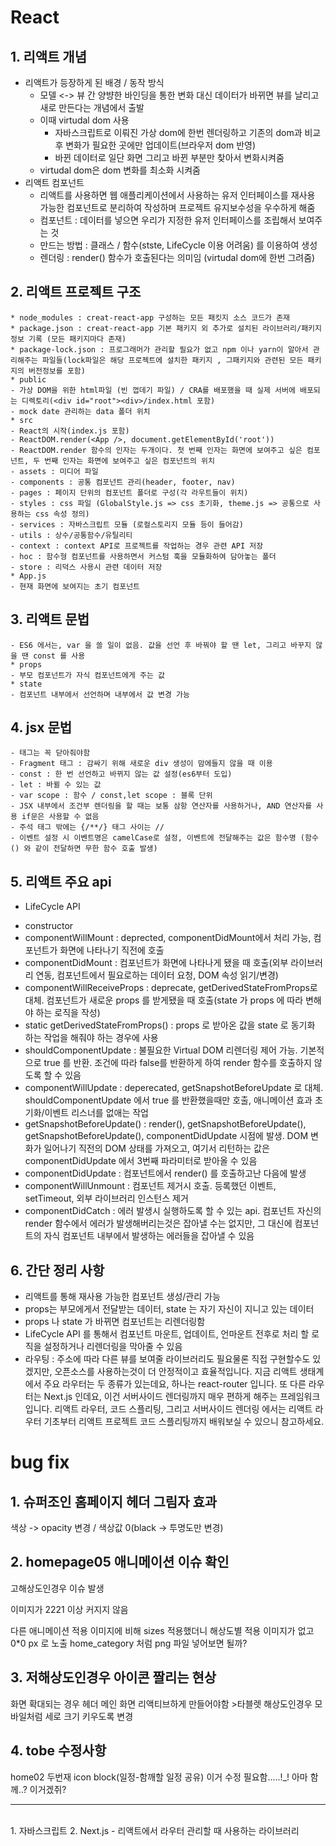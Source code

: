 # React       
## 1. 리액트 개념
* 리액트가 등장하게 된 배경 / 동작 방식
  - 모델 <-> 뷰 간 양뱡한 바인딩을 통한 변화 대신 데이터가 바뀌면 뷰를 날리고 새로 만든다는 개념에서 출발
  - 이때 virtudal dom 사용
    - 자바스크립트로 이뤄진 가상 dom에 한번 렌더링하고 기존의 dom과  비교 후 변화가 필요한 곳에만 업데이트(브라우저 dom 반영)
    - 바뀐 데이터로 일단 화면 그리고 바뀐 부분만 찾아서 변화시켜줌
  - virtudal dom은 dom 변화를 최소화 시켜줌
* 리액트 컴포넌트
    - 리액트를 사용하면 웹 애플리케이션에서 사용하는 유저 인터페이스를 재사용 가능한 컴포넌트로 분리하여 작성하며 프로젝트 유지보수성을 우수하게 해줌
    - 컴포넌트 : 데이터를 넣으면 우리가 지정한 유저 인터페이스를 조립해서 보여주는 것
    - 만드는 방법 : 클래스 / 함수(stste, LifeCycle 이용 어려움) 를 이용하여 생성
    - 렌더링 : render() 함수가 호출된다는 의미임 (virtudal dom에 한번 그려줌)     
       
## 2. 리액트 프로젝트 구조   
    * node_modules : creat-react-app 구성하는 모든 패킷지 소스 코드가 존재
    * package.json : creat-react-app 기본 패키지 외 추가로 설치된 라이브러리/패키지 정보 기록 (모든 패키지마다 존재)
    * package-lock.json : 프로그래머가 관리할 필요가 없고 npm 이나 yarn이 알아서 관리해주는 파일들(lock파일은 해당 프로젝트에 설치한 패키지 , 그패키지와 관련된 모든 패키지의 버전정보를 포함)
    * public
    - 가상 DOM을 위한 html파일 (빈 껍데기 파일) / CRA를 배포했을 때 실제 서버에 배포되는 디렉토리(<div id="root"><div>/index.html 포함)
    - mock date 관리하는 data 폴더 위치
    * src
    - React의 시작(index.js 포함)
    - ReactDOM.render(<App />, document.getElementById('root'))
    - ReactDOM.render 함수의 인자는 두개이다. 첫 번째 인자는 화면에 보여주고 싶은 컴포넌트, 두 번째 인자는 화면에 보여주고 싶은 컴포넌트의 위치
    - assets : 미디어 파일
    - components : 공통 컴포넌트 관리(header, footer, nav)
    - pages : 페이지 단위의 컴포넌트 폴더로 구성(각 라우트들이 위치)
    - styles : css 파일 (GlobalStyle.js => css 초기화, theme.js => 공통으로 사용하는 css 속성 정의)
    - services : 자바스크립트 모듈 (로컬스토리지 모듈 등이 들어감)
    - utils : 상수/공통함수/유틸리티
    - context : context API로 프로젝트를 작업하는 경우 관련 API 저장
    - hoc : 함수형 컴포넌트를 사용하면서 커스텀 훅을 모듈화하여 담아놓는 폴더
    - store : 리덕스 사용시 관련 데이터 저장
    * App.js 
    - 현재 화면에 보여지는 초기 컴포넌트

## 3. 리액트 문법
    - ES6 에서는, var 을 쓸 일이 없음. 값을 선언 후 바꿔야 할 땐 let, 그리고 바꾸지 않을 땐 const 를 사용
    * props
    - 부모 컴포넌트가 자식 컴포넌트에게 주는 값
    * state
    - 컴포넌트 내부에서 선언하며 내부에서 값 변경 가능

## 4. jsx 문법
    - 태그는 꼭 닫아줘야함
    - Fragment 태그 : 감싸기 위해 새로운 div 생성이 맘에들지 않을 때 이용
    - const : 한 번 선언하고 바뀌지 않는 값 설정(es6부터 도입)
    - let : 바뀔 수 있는 값
    - var scope : 함수 / const,let scope : 블록 단위
    - JSX 내부에서 조건부 렌더링을 할 때는 보통 삼항 연산자를 사용하거나, AND 연산자를 사용 if문은 사용할 수 없음
    - 주석 태그 밖에는 {/**/} 태그 사이는 //
    - 이벤트 설정 시 이벤트명은 camelCase로 설정, 이벤트에 전달해주는 값은 함수명 (함수() 와 같이 전달하면 무한 함수 호출 발생)

## 5. 리액트 주요 api
* LifeCycle API
 - constructor
 - componentWillMount : deprected, componentDidMount에서 처리 가능, 컴포넌트가 화면에 나타나기 직전에 호출
 - componentDidMount : 컴포넌트가 화면에 나타나게 됐을 때 호출(외부 라이브러리 연동, 컴포넌트에서 필요로하는 데이터 요청, DOM 속성 읽기/변경)
 - componentWillReceiveProps : deprecate, getDerivedStateFromProps로 대체. 컴포넌트가 새로운 props 를 받게됐을 때 호출(state 가 props 에 따라 변해야 하는 로직을 작성)
 - static getDerivedStateFromProps() : props 로 받아온 값을 state 로 동기화 하는 작업을 해줘야 하는 경우에 사용
 - shouldComponentUpdate : 불필요한 Virtual DOM 리렌더링 제어 가능. 기본적으로 true 를 반환. 조건에 따라 false를 반환하게 하여 render 함수를 호출하지 않도록 할 수 있음
 - componentWillUpdate : deperecated, getSnapshotBeforeUpdate 로 대체. shouldComponentUpdate 에서 true 를 반환했을때만 호출, 애니메이션 효과 초기화/이벤트 리스너를 없애는 작업
 - getSnapshotBeforeUpdate()
 : render(), getSnapshotBeforeUpdate(), getSnapshotBeforeUpdate(), componentDidUpdate 시점에 발생. DOM 변화가 일어나기 직전의 DOM 상태를 가져오고, 여기서 리턴하는 값은 componentDidUpdate 에서 3번째 파라미터로 받아올 수 있음
 - componentDidUpdate : 컴포넌트에서 render() 를 호출하고난 다음에 발생
 - componentWillUnmount : 컴포넌트 제거시 호출. 등록했던 이벤트, setTimeout, 외부 라이브러리 인스턴스 제거
 - componentDidCatch : 에러 발생시 실행하도록 할 수 있는 api. 컴포넌트 자신의 render 함수에서 에러가 발생해버리는것은 잡아낼 수는 없지만, 그 대신에 컴포넌트의 자식 컴포넌트 내부에서 발생하는 에러들을 잡아낼 수 있음

## 6. 간단 정리 사항
* 리액트를 통해 재사용 가능한 컴포넌트 생성/관리 가능
* props는 부모에게서 전달받는 데이터, state 는 자기 자신이 지니고 있는 데이터
* props 나 state 가 바뀌면 컴포넌트는 리렌더링함
* LifeCycle API 를 통해서 컴포넌트 마운트, 업데이트, 언마운트 전후로 처리 할 로직을 설정하거나 리렌더링을 막아줄 수 있음
* 라우팅 : 주소에 따라 다른 뷰를 보여줄 라이브러리도 필요물론 직접 구현할수도 있겠지만, 오픈소스를 사용하는것이 더 안정적이고 효율적입니다. 지금 리액트 생태계에서 주요 라우터는 두 종류가 있는데요, 하나는 react-router 입니다. 또 다른 라우터는 Next.js 인데요, 이건 서버사이드 렌더링까지 매우 편하게 해주는 프레임워크 입니다. 리액트 라우터, 코드 스플리팅, 그리고 서버사이드 렌더링 에서는 리액트 라우터 기초부터 리액트 프로젝트 코드 스플리팅까지 배워보실 수 있으니 참고하세요.



# bug fix
## 1. 슈퍼조인 홈페이지 헤더 그림자 효과
색상 -> opacity 변경 / 색상값 0(black -> 투명도만 변경)

## 2. homepage05 애니메이션 이슈 확인
고해상도인경우 이슈 발생

이미지가 2221 이상 커지지 않음

다른 애니메이션 적용 이미지에 비해 sizes 적용했더니 해상도별 적용 이미지가 없고 0*0 px 로 노출
home_category 처럼 png 파일 넣어보면 될까?

## 3. 저해상도인경우 아이콘 짤리는 현상
화면 확대되는 경우 헤더 메인 화면 리액티브하게 만들어야함 >타블렛 해상도인경우 모바일처럼 세로 크기 키우도록 변경

## 4. tobe 수정사항
home02 두번재 icon block(일정-함깨할 일정 공유) 이거 수정 필요함.....!_! 아마 함께..? 이거겠쥐?

<hr/><br>
1. 자바스크립트
2. Next.js
- 리액트에서 라우터 관리할 때 사용하는 라이브러리
